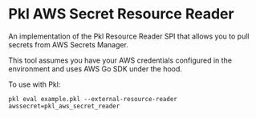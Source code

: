 # Pkl AWS Secret Resource Reader

An implementation of the Pkl Resource Reader SPI that allows you to pull secrets from AWS Secrets Manager.

This tool assumes you have your AWS credentials configured in the environment and uses AWS Go SDK under the hood.

To use with Pkl:

`pkl eval example.pkl --external-resource-reader awssecret=pkl_aws_secret_reader`